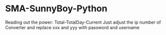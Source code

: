 # SMA-SunnyBoy-Python
Reading out the power: Total-TotalDay-Current
Just adjust the ip number of Converter and replace xxx and yyy with password and username
